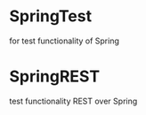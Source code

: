 SpringTest
==========

for test functionality of Spring

SpringREST
=========
test functionality REST over Spring
